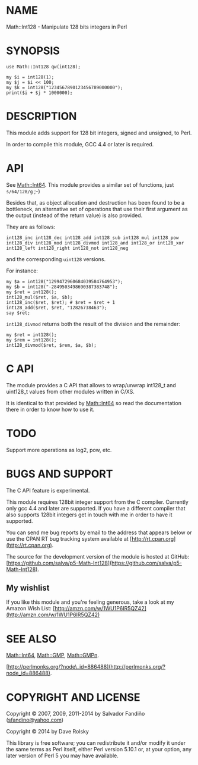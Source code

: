 # NAME

Math::Int128 - Manipulate 128 bits integers in Perl

# SYNOPSIS

    use Math::Int128 qw(int128);

    my $i = int128(1);
    my $j = $i << 100;
    my $k = int128("1234567890123456789000000");
    print($i + $j * 1000000);

# DESCRIPTION

This module adds support for 128 bit integers, signed and unsigned, to
Perl.

In order to compile this module, GCC 4.4 or later is required.

# API

See [Math::Int64](https://metacpan.org/pod/Math::Int64). This module provides a similar set of functions,
just `s/64/128/g` ;-)

Besides that, as object allocation and destruction has been found to
be a bottleneck, an alternative set of operations that use their first
argument as the output (instead of the return value) is also
provided.

They are as follows:

    int128_inc int128_dec int128_add int128_sub int128_mul int128_pow
    int128_div int128_mod int128_divmod int128_and int128_or int128_xor
    int128_left int128_right int128_not int128_neg

and the corresponding `uint128` versions.

For instance:

    my $a = int128("1299472960684039584764953");
    my $b = int128("-2849503498690387383748");
    my $ret = int128();
    int128_mul($ret, $a, $b);
    int128_inc($ret, $ret); # $ret = $ret + 1
    int128_add($ret, $ret, "12826738463");
    say $ret;

`int128_divmod` returns both the result of the division and the remainder:

    my $ret = int128();
    my $rem = int128();
    int128_divmod($ret, $rem, $a, $b);

# C API

The module provides a C API that allows to wrap/unwrap int128\_t and
uint128\_t values from other modules written in C/XS.

It is identical to that provided by [Math::Int64](https://metacpan.org/pod/Math::Int64) so read the
documentation there in order to know how to use it.

# TODO

Support more operations as log2, pow, etc.

# BUGS AND SUPPORT

The C API feature is experimental.

This module requires 128bit integer support from the C
compiler. Currently only gcc 4.4 and later are supported. If you have
a different compiler that also supports 128bit integers get in touch
with me in order to have it supported.

You can send me bug reports by email to the address that appears below
or use the CPAN RT bug tracking system available at
[http://rt.cpan.org](http://rt.cpan.org).

The source for the development version of the module is hosted at
GitHub: [https://github.com/salva/p5-Math-Int128](https://github.com/salva/p5-Math-Int128).

## My wishlist

If you like this module and you're feeling generous, take a look at my
Amazon Wish List: [http://amzn.com/w/1WU1P6IR5QZ42](http://amzn.com/w/1WU1P6IR5QZ42)

# SEE ALSO

[Math::Int64](https://metacpan.org/pod/Math::Int64), [Math::GMP](https://metacpan.org/pod/Math::GMP), [Math::GMPn](https://metacpan.org/pod/Math::GMPn).

[http://perlmonks.org/?node\_id=886488](http://perlmonks.org/?node_id=886488).

# COPYRIGHT AND LICENSE

Copyright © 2007, 2009, 2011-2014 by Salvador Fandiño (sfandino@yahoo.com)

Copyright © 2014 by Dave Rolsky

This library is free software; you can redistribute it and/or modify
it under the same terms as Perl itself, either Perl version 5.10.1 or,
at your option, any later version of Perl 5 you may have available.
